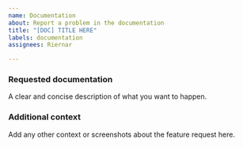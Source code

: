 ```yaml
---
name: Documentation
about: Report a problem in the documentation
title: "[DOC] TITLE HERE"
labels: documentation
assignees: Riernar

---
```


### Requested documentation
A clear and concise description of what you want to happen.

### Additional context
Add any other context or screenshots about the feature request here.
